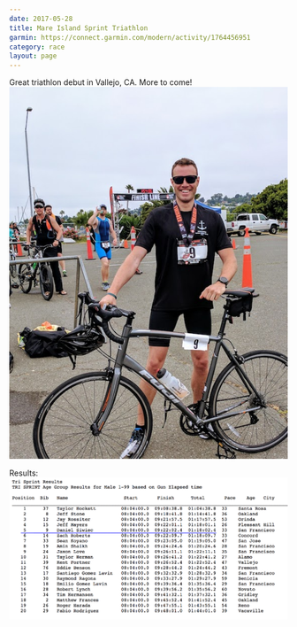 ```yaml
---
date: 2017-05-28
title: Mare Island Sprint Triathlon
garmin: https://connect.garmin.com/modern/activity/1764456951
category: race
layout: page
---
```


Great triathlon debut in Vallejo, CA. More to come!
![mare](mareisland.jpg)

Results:
![mare results](mareislandresults.png)
